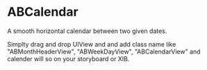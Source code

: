 # ABCalendar
A smooth horizontal calendar between two given dates.

Simplty drag and drop UIView and and add class name like "ABMonthHeaderView", "ABWeekDayView", "ABCalendarView" and calender will so on your storyboard or XIB.


